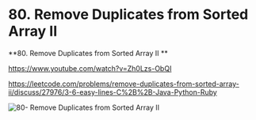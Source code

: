 # 80. Remove Duplicates from Sorted Array II

**80. Remove Duplicates from Sorted Array II **

https://www.youtube.com/watch?v=Zh0Lzs-ObQI 

https://leetcode.com/problems/remove-duplicates-from-sorted-array-ii/discuss/27976/3-6-easy-lines-C%2B%2B-Java-Python-Ruby 

![80- Remove Duplicates from Sorted Array II](images/80- Remove%20Duplicates%20from%20Sorted%20Array%20II.png)

